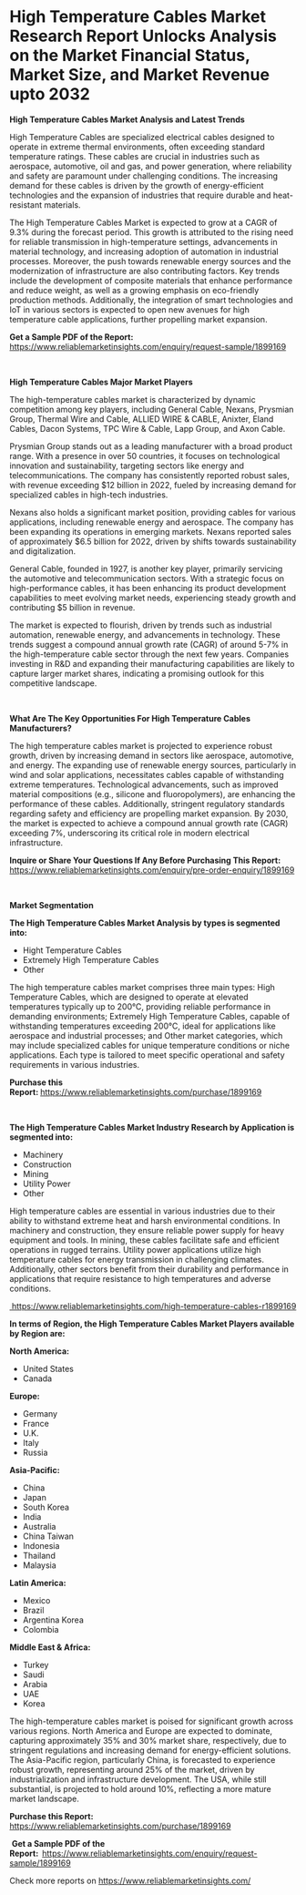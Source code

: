 <p><h1>High Temperature Cables Market Research Report Unlocks Analysis on the Market Financial Status, Market Size, and Market Revenue upto 2032</h1></p><p><strong>High Temperature Cables Market Analysis and Latest Trends</strong></p>
<p><p>High Temperature Cables are specialized electrical cables designed to operate in extreme thermal environments, often exceeding standard temperature ratings. These cables are crucial in industries such as aerospace, automotive, oil and gas, and power generation, where reliability and safety are paramount under challenging conditions. The increasing demand for these cables is driven by the growth of energy-efficient technologies and the expansion of industries that require durable and heat-resistant materials.</p><p>The High Temperature Cables Market is expected to grow at a CAGR of 9.3% during the forecast period. This growth is attributed to the rising need for reliable transmission in high-temperature settings, advancements in material technology, and increasing adoption of automation in industrial processes. Moreover, the push towards renewable energy sources and the modernization of infrastructure are also contributing factors. Key trends include the development of composite materials that enhance performance and reduce weight, as well as a growing emphasis on eco-friendly production methods. Additionally, the integration of smart technologies and IoT in various sectors is expected to open new avenues for high temperature cable applications, further propelling market expansion.</p></p>
<p><strong>Get a Sample PDF of the Report:&nbsp;</strong> <a href="https://www.reliablemarketinsights.com/enquiry/request-sample/1899169?utm_campaign=3040&utm_medium=2&utm_source=Github&utm_content=ia&utm_term=06042025&utm_id=high-temperature-cables">https://www.reliablemarketinsights.com/enquiry/request-sample/1899169</a></p>
<p>&nbsp;</p>
<p><strong>High Temperature Cables Major Market Players</strong></p>
<p><p>The high-temperature cables market is characterized by dynamic competition among key players, including General Cable, Nexans, Prysmian Group, Thermal Wire and Cable, ALLIED WIRE & CABLE, Anixter, Eland Cables, Dacon Systems, TPC Wire & Cable, Lapp Group, and Axon Cable. </p><p>Prysmian Group stands out as a leading manufacturer with a broad product range. With a presence in over 50 countries, it focuses on technological innovation and sustainability, targeting sectors like energy and telecommunications. The company has consistently reported robust sales, with revenue exceeding $12 billion in 2022, fueled by increasing demand for specialized cables in high-tech industries.</p><p>Nexans also holds a significant market position, providing cables for various applications, including renewable energy and aerospace. The company has been expanding its operations in emerging markets. Nexans reported sales of approximately $6.5 billion for 2022, driven by shifts towards sustainability and digitalization.</p><p>General Cable, founded in 1927, is another key player, primarily servicing the automotive and telecommunication sectors. With a strategic focus on high-performance cables, it has been enhancing its product development capabilities to meet evolving market needs, experiencing steady growth and contributing $5 billion in revenue.</p><p>The market is expected to flourish, driven by trends such as industrial automation, renewable energy, and advancements in technology. These trends suggest a compound annual growth rate (CAGR) of around 5-7% in the high-temperature cable sector through the next few years. Companies investing in R&D and expanding their manufacturing capabilities are likely to capture larger market shares, indicating a promising outlook for this competitive landscape.</p></p>
<p>&nbsp;</p>
<p><strong>What Are The Key Opportunities For High Temperature Cables Manufacturers?</strong></p>
<p><p>The high temperature cables market is projected to experience robust growth, driven by increasing demand in sectors like aerospace, automotive, and energy. The expanding use of renewable energy sources, particularly in wind and solar applications, necessitates cables capable of withstanding extreme temperatures. Technological advancements, such as improved material compositions (e.g., silicone and fluoropolymers), are enhancing the performance of these cables. Additionally, stringent regulatory standards regarding safety and efficiency are propelling market expansion. By 2030, the market is expected to achieve a compound annual growth rate (CAGR) exceeding 7%, underscoring its critical role in modern electrical infrastructure.</p></p>
<p><strong>Inquire or Share Your Questions If Any Before Purchasing This Report:</strong> <a href="https://www.reliablemarketinsights.com/enquiry/pre-order-enquiry/1899169?utm_campaign=3040&utm_medium=2&utm_source=Github&utm_content=ia&utm_term=06042025&utm_id=high-temperature-cables">https://www.reliablemarketinsights.com/enquiry/pre-order-enquiry/1899169</a></p>
<p>&nbsp;</p>
<p><strong>Market Segmentation</strong></p>
<p><strong>The High Temperature Cables Market Analysis by types is segmented into:</strong></p>
<p><ul><li>Hight Temperature Cables</li><li>Extremely High Temperature Cables</li><li>Other</li></ul></p>
<p><p>The high temperature cables market comprises three main types: High Temperature Cables, which are designed to operate at elevated temperatures typically up to 200°C, providing reliable performance in demanding environments; Extremely High Temperature Cables, capable of withstanding temperatures exceeding 200°C, ideal for applications like aerospace and industrial processes; and Other market categories, which may include specialized cables for unique temperature conditions or niche applications. Each type is tailored to meet specific operational and safety requirements in various industries.</p></p>
<p><strong>Purchase this Report:&nbsp;</strong><a href="https://www.reliablemarketinsights.com/purchase/1899169?utm_campaign=3040&utm_medium=2&utm_source=Github&utm_content=ia&utm_term=06042025&utm_id=high-temperature-cables">https://www.reliablemarketinsights.com/purchase/1899169</a></p>
<p>&nbsp;</p>
<p><strong>The High Temperature Cables Market Industry Research by Application is segmented into:</strong></p>
<p><ul><li>Machinery</li><li>Construction</li><li>Mining</li><li>Utility Power</li><li>Other</li></ul></p>
<p><p>High temperature cables are essential in various industries due to their ability to withstand extreme heat and harsh environmental conditions. In machinery and construction, they ensure reliable power supply for heavy equipment and tools. In mining, these cables facilitate safe and efficient operations in rugged terrains. Utility power applications utilize high temperature cables for energy transmission in challenging climates. Additionally, other sectors benefit from their durability and performance in applications that require resistance to high temperatures and adverse conditions.</p></p>
<p><a href="https://www.reliablemarketinsights.com/high-temperature-cables-r1899169?utm_campaign=3040&utm_medium=2&utm_source=Github&utm_content=ia&utm_term=06042025&utm_id=high-temperature-cables">&nbsp;https://www.reliablemarketinsights.com/high-temperature-cables-r1899169</a></p>
<p><strong>In terms of Region, the High Temperature Cables Market Players available by Region are:</strong></p>
<p>
    <p> <strong> North America: </strong>
        <ul>
            <li>United States</li>
            <li>Canada</li>
        </ul>
        </p> 
    <p> <strong> Europe: </strong>
        <ul>
            <li>Germany</li>
            <li>France</li>
            <li>U.K.</li>
            <li>Italy</li>
            <li>Russia</li>
        </ul>
        </p> 
    <p> <strong> Asia-Pacific: </strong>
        <ul>
            <li>China</li>
            <li>Japan</li>
            <li>South Korea</li>
            <li>India</li>
            <li>Australia</li>
            <li>China Taiwan</li>
            <li>Indonesia</li>
            <li>Thailand</li>
            <li>Malaysia</li>
        </ul>
        </p> 
    <p> <strong> Latin America: </strong>
        <ul>
            <li>Mexico</li>
            <li>Brazil</li>
            <li>Argentina Korea</li>
            <li>Colombia</li>
        </ul>
        </p> 
    <p> <strong> Middle East & Africa: </strong>
        <ul>
            <li>Turkey</li>
            <li>Saudi</li>
            <li>Arabia</li>
            <li>UAE</li>
            <li>Korea</li>
        </ul>
    </p>
    </p>
<p><p>The high-temperature cables market is poised for significant growth across various regions. North America and Europe are expected to dominate, capturing approximately 35% and 30% market share, respectively, due to stringent regulations and increasing demand for energy-efficient solutions. The Asia-Pacific region, particularly China, is forecasted to experience robust growth, representing around 25% of the market, driven by industrialization and infrastructure development. The USA, while still substantial, is projected to hold around 10%, reflecting a more mature market landscape.</p></p>
<p><strong>Purchase this Report: </strong><a href="https://www.reliablemarketinsights.com/purchase/1899169?utm_campaign=3040&utm_medium=2&utm_source=Github&utm_content=ia&utm_term=06042025&utm_id=high-temperature-cables">https://www.reliablemarketinsights.com/purchase/1899169</a></p>
<p>&nbsp;<strong>Get a Sample PDF of the Report:&nbsp;&nbsp;</strong><a href="https://www.reliablemarketinsights.com/enquiry/request-sample/1899169?utm_campaign=3040&utm_medium=2&utm_source=Github&utm_content=ia&utm_term=06042025&utm_id=high-temperature-cables">https://www.reliablemarketinsights.com/enquiry/request-sample/1899169</a></p>
<p><strong></strong></p>
<p>Check more reports on <a href="https://www.reliablemarketinsights.com/?utm_campaign=3040&utm_medium=2&utm_source=Github&utm_content=ia&utm_term=06042025&utm_id=high-temperature-cables">https://www.reliablemarketinsights.com/</a></p>